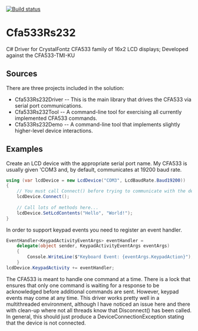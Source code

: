 [![Build status](https://ci.appveyor.com/api/projects/status/belpoe9qhduusy3j?svg=true)](https://ci.appveyor.com/project/petrsnd/cfa533rs232)

# Cfa533Rs232
C# Driver for CrystalFontz CFA533 family of 16x2 LCD displays; Developed against the CFA533-TMI-KU

## Sources
There are three projects included in the solution:
- Cfa533Rs232Driver -- This is the main library that drives the CFA533 via serial port communications.
- Cfa533Rs232Tool -- A command-line tool for exercising all currently implemented CFA533 commands.
- Cfa533Rs232Demo -- A command-line tool that implements slightly higher-level device interactions.

## Examples
Create an LCD device with the appropriate serial port name.  My CFA533 is usually given 'COM3 and, by default, communicates at 19200 baud rate.
```C#
using (var lcdDevice = new LcdDevice("COM3", LcdBaudRate.Baud19200))
{
    // You must call Connect() before trying to communicate with the device
    lcdDevice.Connect();
    
    // Call lots of methods here...
    lcdDevice.SetLcdContents("Hello", "World!");
}
```

In order to support keypad events you need to register an event handler.
```C#
EventHandler<KeypadActivityEventArgs> eventHandler =
    delegate(object sender, KeypadActivityEventArgs eventArgs)
    {
        Console.WriteLine($"Keyboard Event: {eventArgs.KeypadAction}");
    }
lcdDevice.KeypadActivity += eventHandler;
```

The CFA533 is meant to handle one command at a time.  There is a lock that ensures that only one command is waiting for a response to be acknowledged before additional commands are sent.  However, keypad events may come at any time.  This driver works pretty well in a multithreaded environment, although I have noticed an issue here and there with clean-up where not all threads know that Disconnect() has been called.  In general, this should just produce a DeviceConnectionException stating that the device is not connected.
